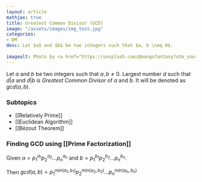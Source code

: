 ```yaml
---
layout: article
mathjax: true
title: Greatest Common Divisor (GCD)
image: "/assets/images/img_test.jpg"
categories:
- DM
desc: Let $a$ and $b$ be two integers such that $a, b \neq 0$.
 
imagealt: Photo by <a href="https://unsplash.com/@mangofantasy?utm_source=unsplash&utm_medium=referral&utm_content=creditCopyText">Tim Johnson</a> on <a href="https://unsplash.com/s/photos/logic?utm_source=unsplash&utm_medium=referral&utm_content=creditCopyText">Unsplash</a>
---
```

Let $a$ and $b$ be two integers such that $a, b \neq 0$.
Largest number $d$ such that $d | a$ and $d | b$ is *Greatest Common Divisor* of $a$ and $b$. It will be denoted as $gcd(a, b)$.

### Subtopics
- [[Relatively Prime]]
- [[Euclidean Algorithm]]
- [[Bézout Theorem]]

### Finding GCD using [[Prime Factorization]]

Given $a = p_1^{a_1}p_2^{a_2} \dots p_n^{a_n}$ and $b = p_1^{b_1}p_2^{b_2} \dots p_n^{b_n}$.

Then $gcd(a, b) = p_1^{min(a_1, b_1)}p_2^{min(a_2, b_2)} \dots p_n^{min(a_n, b_n)}$
